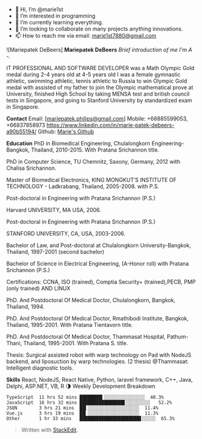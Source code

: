 - 👋 Hi, I’m @marie1st
- 👀 I’m interested in programming
- 🌱 I’m currently learning everything.
- 💞️ I’m looking to collaborate on many projects anything innovations.
- 📫 How to reach me via email: marie1st7880@gmail.com

<!---
marie1st/marie1st is a ✨ special ✨ repository because its `README.md` (this file) appears on your GitHub profile.
You can click the Preview link to take a look at your changes.
--->

![Mariepatek DeBeers]
**Mariepatek DeBeers**
*Brief introduction of me I'm A -.*

IT PROFESSIONAL AND SOFTWARE DEVELOPER was a Math Olympic Gold medal during 2-4 years old  at 4-5 years old I was a female gymnastic athletic, swimming athletic, tennis athletic to Russia to win Olympic Gold medal with assisted of my father to join the Olympic mathematical prove at University, finished High School by taking MENSA test and british council tests in Singapore, and going to Stanford University by standardized exam in Singapore.

**Contact**
Email:  [mariepatek.philips@gmail.com]
Mobile: +66885599053, +66837858973
https://www.linkedin.com/in/marie-patek-debeers-a90b55194/
Github:  [Marie's Github](https://github.com/marie1st)

**Education**
PhD in Biomedical Engineering, Chulalongkorn Engineering- Bangkok, Thailand, 2010-2015. With Pratana Srichannon title.

PhD in Computer Science, TU Chemnitz, Saxony, Germany, 2012 with Chalisa Srichannon.

Master of Biomedical Electronics, KING MONGKUT’S    INSTITUTE OF TECHNOLOGY - Ladkrabang, Thailand, 2005-2008. with P.S.

Post-doctoral in Engineering with Pratana Srichannon (P.S.)

Harvard UNIVERSITY, MA USA, 2006.

Post-doctoral in Engineering with Pratana Srichannon (P.S.)

STANFORD UNIVERSITY, CA, USA, 2003-2006.

Bachelor of Law, and Post-doctoral at Chulalongkorn University-Bangkok, Thailand, 1997-2001 (second bachelor)

Bachelor of Science in Electrical Engineering, (A-Honor roll)  with Pratana Srichannon (P.S.)

Certifications: CCNA, ISO (trained), Comptia Security+ (trained),PECB, PMP (only trained) AND LINUX

PhD.  And Postdoctoral Of Medical Doctor, Chulalongkorn, Bangkok, Thailand, 1994.

PhD.  And Postdoctoral Of Medical Doctor, Rmathibodi Institute, Bangkok, Thailand, 1995-2001.  With Pratana Tientavorn title.

PhD.  And Postdoctoral Of Medical Doctor, Thammasat Hospital, Pathum-Thani, Thailand, 1995-2001.  With Pratana S. title.

Thesis: Surgical assisted robot with warp technology on Pad with NodeJS backend, and liposuction by warp technologies. (2 thesis)
@Thammasat: Intelligent diagnostic tools.


**Skills**
React, NodeJS, React Native, Python, laravel framework, C++, Java, Delphi, ASP.NET, VB, R
🌗 Weekly Development Breakdown
```text
TypeScript  11 hrs 52 mins ████████▍░░░░░░░░░░░░░░░  40.3%
JavaScript  16 hrs 32 mins ████████████████▋░░░░░░░░░   52.2%
JSON        3 hrs 21 mins  ██▍░░░░░░░░░░░░░░░░░░░  11.4%
Vue.js      3 hrs 19 mins  ██▎░░░░░░░░░░░░░░░░░░░  11.3%
Other       1 hr 33 mins   ██████████████████████▋░░░░░  65.3%
```



> Written with [StackEdit](https://stackedit.io/).
